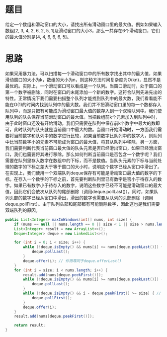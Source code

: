 # 题目

给定一个数组和滑动窗口的大小，请找出所有滑动窗口里的最大值。例如如果输入数组[2, 3, 4, 2, 6, 2, 5, 1]及滑动窗口的大小3，那么一共存在6个滑动窗口，它们的最大值分别是[4, 4, 6, 6, 6, 5]。

# 思路

如果采用暴力法，可以扫描每一个滑动窗口中的所有数字找出其中的最大值，如果滑动窗口的大小为k，数组的大小为n，则这种方法时间复杂度为O(kn)，显然不是最优的。实际上，一个滑动窗口可以看成是一个队列。当窗口滑动时，处于窗口的第一个数字被删除，同时在窗口的末尾添加一个新的数字。这符合队列先进先出的特性。正常情况下我们需要扫描整个队列才能找到队列中的最大数，我们看看能不能在O(1)的时间内找到队列中的最大数。我们并不把滑动窗口里的每一个数都存入队列中，而是只把有可能成为滑动窗口最大值的数存入到一个双端队列中。我们使用队列的队头保存当前滑动窗口的最大值。当把数组前k个元素加入到队列中时，由于此时窗口还没有开始滑动，我们只需要在队列中保存前k个数字中最大的数即可，此时队列的队头就是当前窗口中最大的数。当窗口开始滑动时，一方面我们需要将当前数字和队列中的数字进行比较，如果当前数字比队列中的数字大，则队列中比当前数字小的元素不可能成为窗口的最大值，将其从队列中移除，另一方面，我们需要判断代表当前窗口最大值的队头元素是否已经滑出窗口，如果已经滑出窗口，我们也需要将其进行移除。那么如何判断当前窗口是否包含一个数字呢？我们需要在队列里存入数字在数组中的下标，而不是数值。当队头元素的下标与当前处理的数字的下标之差大于等于窗口的大小时，说明这个数字已经从窗口中滑出了。在实现上，我们使用一个双端队列deque保存有可能是滑动窗口最大值的数字的下标。在存入一个数字的下标之前，首先要判断队列里已有数字是否小于待存入的数字。如果已有数字小于待存入的数字，说明这些数字已经不可能是滑动窗口的最大值，因此它们会依次从队列的尾部删除（调用deque.pollLast()）。同时，如果队列头部的数字已经从窗口中滑出，滑出的数字也需要从队列的头部删除（调用deque.pollFirst）。由于队列头部和尾部都有可能删除数字，因此这也是我们需要双端队列的原因。

```java
public List<Integer> maxInWindows(int[] nums, int size) {
    if (nums == null || nums.length == 0 || size < 1 || size > nums.length) return new ArrayList<>();
    List<Integer> result = new ArrayList<>();
    Deque<Integer> deque = new LinkedList<>();

    for (int i = 0; i < size; i++) {
        while (!deque.isEmpty() && nums[i] >= nums[deque.peekLast()]) {
            deque.pollLast();
        }
        deque.offer(i); // 作用等同于deque.offerLast()
    }
    for (int i = size; i < nums.length; i++) {
        result.add(nums[deque.peekFirst()]);
        while (!deque.isEmpty() && nums[i] >= nums[deque.peekLast()]) { // 从尾部删除队列中等于或小于当前元素的元素，因为这些元素不可能成为滑动窗口的最大值
            deque.pollLast();
        }
        while (!deque.isEmpty() && i - deque.peekFirst() >= size) { // 从头部删除队列中已经滑出窗口的元素
            deque.pollFirst();
        }
        deque.offer(i);
    }
    result.add(nums[deque.peekFirst()]);

    return result;
}
```

